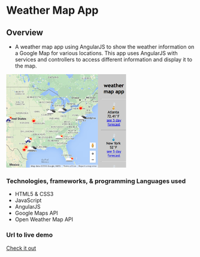 # Weather Map App

## Overview
* A weather map app using AngularJS to show the weather information on a Google Map for various locations. This app uses AngularJS with services and controllers to access different information and display it to the map.

![Weather Map App](img/weatherapp.png)


### Technologies, frameworks, & programming Languages used
* HTML5 & CSS3
* JavaScript
* AngularJS
* Google Maps API
* Open Weather Map API


### Url to live demo

[Check it out](http://danielweatherapp.surge.sh/)
